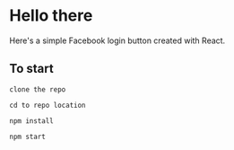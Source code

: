 # Hello there

Here's a simple Facebook login button created with React.

## To start

`clone the repo`

`cd to repo location`

`npm install`

`npm start`
